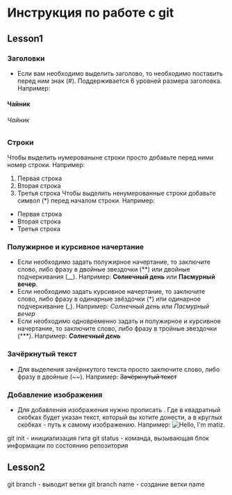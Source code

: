 # Инструкция по работе с git

## Lesson1

### Заголовки
* Если вам необходимо выделить заголово, то необходимо поставить перед ним знак (#). Поддерживается 6 уровней размера заголовка. Например:
#### Чайник
###### Чайник



### Строки 
Чтобы выделить нумерованыне строки просто добавьте перед ними номер строки. Например:
1. Первая строка
2. Вторая строка
3. Третья строка
Чтобы выделить ненумерованные строки добавьте символ (*) перед началом строки. Например:
* Первая строка 
* Вторая строка
* Третья строка
### Полужирное и курсивное начертание
* Если необходимо задать полужирное начертание, то заключите слово, либо фразу в двойные звездочки (**) или двойные подчеркивания (__). Например:
**Солнечный день** или __Пасмурный вечер__.
* Если необходимо задать курсивное начертание, то заключите слово, либо фразу в одинарные звёздочки (*) или одинарное подчеркивание (_). Например:
*Солнечный день* или _Пасмурный вечер_
* Если необходимо одновременно задать и полужирное и курсивное начертание, то заключите слово, либо фразу в тройные звездочки (***). Например:
***Солнечный день*** 

### Зачёркнутый текст
* Для выделения зачёрнкутого текста просто заключите слово, либо фразу в двойные (~~). Например: 
~~Зачёркнутый текст~~

### Добавление изображения
* Для добавления изображения нужно прописать ![](). Где в квадратный скобках будет указан текст, который вы хотите донести, а в круглых скобках - путь к самому изображению. Например: ![Hello, I'm matiz](matiz.jpg).

git init - инициализация гита
git status - команда, вызывающая блок информации по состоянию репозитория
## Lesson2
git branch - выводит ветки
git branch name - создание ветки name
